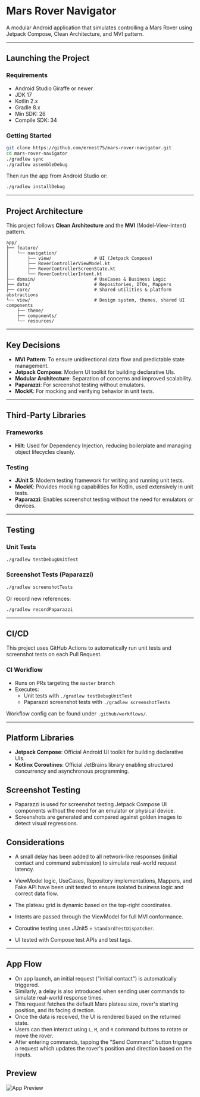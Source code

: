 # Mars Rover Navigator

A modular Android application that simulates controlling a Mars Rover using Jetpack Compose, Clean Architecture, and MVI pattern.

---

## Launching the Project

### Requirements

- Android Studio Giraffe or newer
- JDK 17
- Kotlin 2.x
- Gradle 8.x
- Min SDK: 26
- Compile SDK: 34

### Getting Started

```bash
git clone https://github.com/ernest75/mars-rover-navigator.git
cd mars-rover-navigator
./gradlew sync
./gradlew assembleDebug
```

Then run the app from Android Studio or:

```bash
./gradlew installDebug
```

---

## Project Architecture

This project follows **Clean Architecture** and the **MVI** (Model-View-Intent) pattern.

```
app/
├── feature/
│   └── navigation/
│       ├── view/                # UI (Jetpack Compose)
│       ├── RoverControllerViewModel.kt
│       ├── RoverControllerScreenState.kt
│       └── RoverControllerIntent.kt
├── domain/                      # UseCases & Business Logic
├── data/                        # Repositories, DTOs, Mappers
├── core/                        # Shared utilities & platform abstractions
└── view/                        # Design system, themes, shared UI components
    ├── theme/
    ├── components/
    └── resources/
```

---

## Key Decisions

- **MVI Pattern**: To ensure unidirectional data flow and predictable state management.
- **Jetpack Compose**: Modern UI toolkit for building declarative UIs.
- **Modular Architecture**: Separation of concerns and improved scalability.
- **Paparazzi**: For screenshot testing without emulators.
- **MockK**: For mocking and verifying behavior in unit tests.

---

## Third-Party Libraries

### Frameworks

- **Hilt**: Used for Dependency Injection, reducing boilerplate and managing object lifecycles cleanly.

### Testing

- **JUnit 5**: Modern testing framework for writing and running unit tests.
- **MockK**: Provides mocking capabilities for Kotlin, used extensively in unit tests.
- **Paparazzi**: Enables screenshot testing without the need for emulators or devices.

---

## Testing

### Unit Tests

```bash
./gradlew testDebugUnitTest
```

### Screenshot Tests (Paparazzi)

```bash
./gradlew screenshotTests
```

Or record new references:

```bash
./gradlew recordPaparazzi
```

---

## CI/CD

This project uses GitHub Actions to automatically run unit tests and screenshot tests on each Pull Request.

### CI Workflow

- Runs on PRs targeting the `master` branch
- Executes:
  - Unit tests with `./gradlew testDebugUnitTest`
  - Paparazzi screenshot tests with `./gradlew screenshotTests`

Workflow config can be found under `.github/workflows/`.

---

## Platform Libraries

- **Jetpack Compose**: Official Android UI toolkit for building declarative UIs.
- **Kotlinx Coroutines**: Official JetBrains library enabling structured concurrency and asynchronous programming.

## Screenshot Testing

- Paparazzi is used for screenshot testing Jetpack Compose UI components without the need for an emulator or physical device.
- Screenshots are generated and compared against golden images to detect visual regressions.

## Considerations

- A small delay has been added to all network-like responses (initial contact and command submission) to simulate real-world request latency.

- ViewModel logic, UseCases, Repository implementations, Mappers, and Fake API have been unit tested to ensure isolated business logic and correct data flow.

- The plateau grid is dynamic based on the top-right coordinates.

- Intents are passed through the ViewModel for full MVI conformance.

- Coroutine testing uses JUnit5 + `StandardTestDispatcher`.

- UI tested with Compose test APIs and test tags.

---

## App Flow

- On app launch, an initial request ("initial contact") is automatically triggered.
- Similarly, a delay is also introduced when sending user commands to simulate real-world response times.
- This request fetches the default Mars plateau size, rover's starting position, and its facing direction.
- Once the data is received, the UI is rendered based on the returned state.
- Users can then interact using `L`, `M`, and `R` command buttons to rotate or move the rover.
- After entering commands, tapping the "Send Command" button triggers a request which updates the rover's position and direction based on the inputs.

## Preview

![App Preview](docs/MarsRoverDemo.gif)








